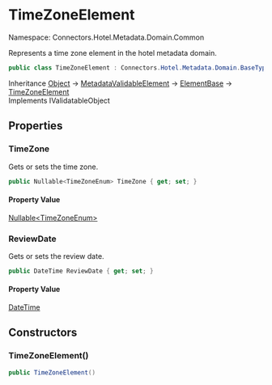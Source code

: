 # TimeZoneElement

Namespace: Connectors.Hotel.Metadata.Domain.Common

Represents a time zone element in the hotel metadata domain.

```csharp
public class TimeZoneElement : Connectors.Hotel.Metadata.Domain.BaseTypes.ElementBase, System.ComponentModel.DataAnnotations.IValidatableObject
```

Inheritance [Object](https://docs.microsoft.com/en-us/dotnet/api/system.object) → [MetadataValidableElement](./connectors.hotel.metadata.domain.common.metadatavalidableelement) → [ElementBase](./connectors.hotel.metadata.domain.basetypes.elementbase) → [TimeZoneElement](./connectors.hotel.metadata.domain.common.timezoneelement)<br />
Implements IValidatableObject

## Properties

### **TimeZone**

Gets or sets the time zone.

```csharp
public Nullable<TimeZoneEnum> TimeZone { get; set; }
```

#### Property Value

[Nullable\<TimeZoneEnum\>](https://docs.microsoft.com/en-us/dotnet/api/system.nullable-1)<br />

### **ReviewDate**

Gets or sets the review date.

```csharp
public DateTime ReviewDate { get; set; }
```

#### Property Value

[DateTime](https://docs.microsoft.com/en-us/dotnet/api/system.datetime)<br />

## Constructors

### **TimeZoneElement()**

```csharp
public TimeZoneElement()
```
